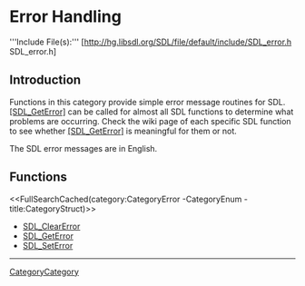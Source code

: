 
# Error Handling

'''Include File(s):'''  [http://hg.libsdl.org/SDL/file/default/include/SDL_error.h SDL_error.h]


## Introduction

Functions in this category provide simple error message routines for SDL. [[SDL_GetError]]() can be called for almost all SDL functions to determine what problems are occurring. Check the wiki page of each specific SDL function to see whether [[SDL_GetError]]() is meaningful for them or not.

The SDL error messages are in English.

<!-- #Remove this line and the ## below to use this markup if it becomes relevant to this category -->
<!-- #== Enumerations == -->
<!-- #<<FullSearchCached(category:CategoryEnum CategoryError -title:SGEnumerations)>> -->

<!-- #== Structures == -->
<!-- #<<FullSearchCached(category:CategoryStruct CategoryError -title:SGStructures)>> -->

## Functions
<<FullSearchCached(category:CategoryError -CategoryEnum -title:CategoryStruct)>>

<!-- BEGIN CATEGORY LIST -->
- [SDL_ClearError](SDL_ClearError)
- [SDL_GetError](SDL_GetError)
- [SDL_SetError](SDL_SetError)
<!-- END CATEGORY LIST -->

----
[CategoryCategory](CategoryCategory)
